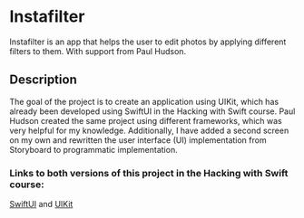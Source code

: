 # Instafilter
Instafilter is an app that helps the user to edit photos by applying different filters to them. With support from Paul Hudson.

## Description
The goal of the project is to create an application using UIKit, which has already been developed using SwiftUI in the Hacking with Swift course. Paul Hudson created the same project using different frameworks, which was very helpful for my knowledge. Additionally, I have added a second screen on my own and rewritten the user interface (UI) implementation from Storyboard to programmatic implementation.

### Links to both versions of this project in the Hacking with Swift course:
[SwiftUI](https://www.hackingwithswift.com/100/swiftui/62) and [UIKit](https://www.hackingwithswift.com/100/52)
